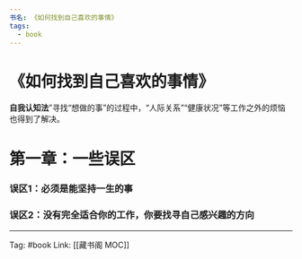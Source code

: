 ```yaml
---
书名: 《如何找到自己喜欢的事情》
tags:
  - book
---
```



# 《如何找到自己喜欢的事情》

**自我认知法**”寻找“想做的事”的过程中，“人际关系”“健康状况”等工作之外的烦恼也得到了解决。
# 第一章：一些误区

### 误区1：必须是能坚持一生的事
### 误区2：没有完全适合你的工作，你要找寻自己感兴趣的方向



---
Tag: #book 
Link: [[藏书阁 MOC]]
